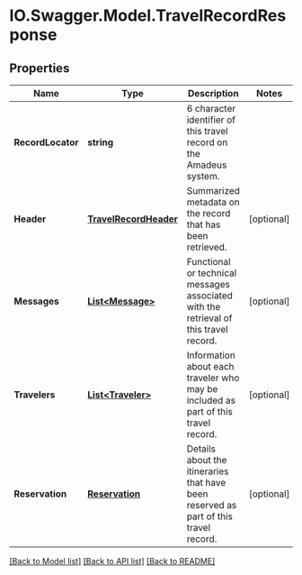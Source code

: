 # IO.Swagger.Model.TravelRecordResponse
## Properties

Name | Type | Description | Notes
------------ | ------------- | ------------- | -------------
**RecordLocator** | **string** | 6 character identifier of this travel record on the Amadeus system. | 
**Header** | [**TravelRecordHeader**](TravelRecordHeader.md) | Summarized metadata on the record that has been retrieved. | [optional] 
**Messages** | [**List&lt;Message&gt;**](Message.md) | Functional or technical messages associated with the retrieval of this travel record. | [optional] 
**Travelers** | [**List&lt;Traveler&gt;**](Traveler.md) | Information about each traveler who may be included as part of this travel record. | [optional] 
**Reservation** | [**Reservation**](Reservation.md) | Details about the itineraries that have been reserved as part of this travel record. | [optional] 

[[Back to Model list]](../README.md#documentation-for-models) [[Back to API list]](../README.md#documentation-for-api-endpoints) [[Back to README]](../README.md)

